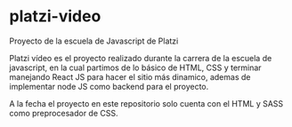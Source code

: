 # platzi-video
Proyecto de la escuela de Javascript de Platzi

Platzi vídeo es el proyecto realizado durante la carrera de la escuela de javascript, en la cual partimos de lo básico de HTML, CSS y terminar manejando React JS para hacer el sitio más dinamico, ademas de implementar node JS como backend para el proyecto.

A la fecha el proyecto en este repositorio solo cuenta con el HTML y SASS como preprocesador de CSS.
